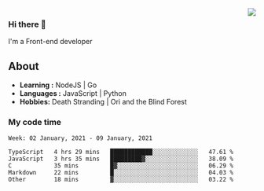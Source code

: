 <img align='right' src="https://github-readme-stats.vercel.app/api?username=strugglebak&show_icons=true">

### Hi there 👋

I'm a Front-end developer

## About

-  **Learning :** NodeJS | Go
-  **Languages :** JavaScript | Python
-  **Hobbies:** Death Stranding | Ori and the Blind Forest

### My code time

<!--START_SECTION:waka-->
```text
Week: 02 January, 2021 - 09 January, 2021

TypeScript   4 hrs 29 mins   ████████████░░░░░░░░░░░░░   47.61 % 
JavaScript   3 hrs 35 mins   █████████▓░░░░░░░░░░░░░░░   38.09 % 
C            35 mins         █▓░░░░░░░░░░░░░░░░░░░░░░░   06.29 % 
Markdown     22 mins         █░░░░░░░░░░░░░░░░░░░░░░░░   04.03 % 
Other        18 mins         ▓░░░░░░░░░░░░░░░░░░░░░░░░   03.22 % 
```
<!--END_SECTION:waka-->
